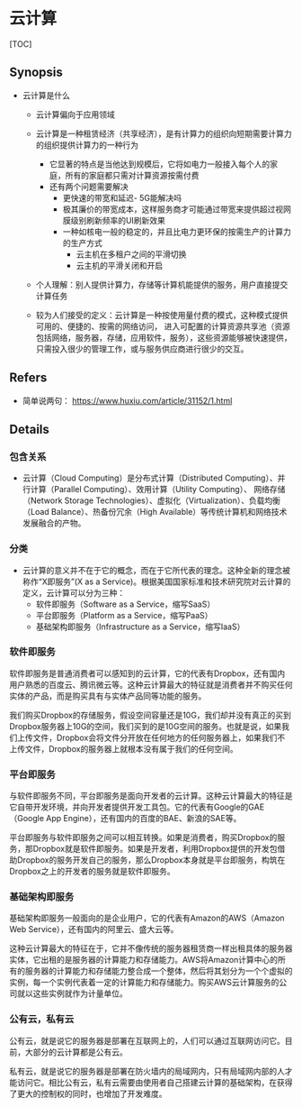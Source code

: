 # 云计算

[TOC]

## Synopsis

- 云计算是什么

  - 云计算偏向于应用领域


  - 云计算是一种租赁经济（共享经济），是有计算力的组织向短期需要计算力的组织提供计算力的一种行为
    - 它显著的特点是当他达到规模后，它将如电力一般接入每个人的家庭，所有的家庭都只需对计算资源按需付费
    - 还有两个问题需要解决
      - 更快速的带宽和延迟- 5G能解决吗
      - 极其廉价的带宽成本，这样服务商才可能通过带宽来提供超过视网膜级别刷新频率的UI刷新效果
      - 一种如核电一般的稳定的，并且比电力更环保的按需生产的计算力的生产方式
        - 云主机在多租户之间的平滑切换
        - 云主机的平滑关闭和开启


  - 个人理解：别人提供计算力，存储等计算机能提供的服务，用户直接提交计算任务
  - 较为人们接受的定义：云计算是一种按使用量付费的模式，这种模式提供可用的、便捷的、按需的网络访问， 进入可配置的计算资源共享池（资源包括网络，服务器，存储，应用软件，服务），这些资源能够被快速提供，只需投入很少的管理工作，或与服务供应商进行很少的交互。

## Refers

- 简单说两句： https://www.huxiu.com/article/31152/1.html

## Details

### 包含关系

- 云计算（Cloud Computing）是分布式计算（Distributed Computing）、并行计算（Parallel Computing）、效用计算（Utility Computing）、  网络存储（Network Storage Technologies）、虚拟化（Virtualization）、负载均衡（Load Balance）、热备份冗余（High Available）等传统计算机和网络技术发展融合的产物。

### 分类

- 云计算的意义并不在于它的概念，而在于它所代表的理念。这种全新的理念被称作“X即服务”(X as a Service)。根据美国国家标准和技术研究院对云计算的定义，云计算可以分为三种：
  - 软件即服务（Software as a Service，缩写SaaS）
  - 平台即服务（Platform as a Service，缩写PaaS）
  - 基础架构即服务（Infrastructure as a Service，缩写IaaS）

### 软件即服务

软件即服务是普通消费者可以感知到的云计算，它的代表有Dropbox，还有国内用户熟悉的百度云、腾讯微云等。这种云计算最大的特征就是消费者并不购买任何实体的产品，而是购买具有与实体产品同等功能的服务。

我们购买Dropbox的存储服务，假设空间容量还是10G，我们却并没有真正的买到Dropbox服务器上10G的空间，我们买到的是10G空间的服务。也就是说，如果我们上传文件，Dropbox会将文件分开放在任何地方的任何服务器上，如果我们不上传文件，Dropbox的服务器上就根本没有属于我们的任何空间。

### 平台即服务

与软件即服务不同，平台即服务是面向开发者的云计算。这种云计算最大的特征是它自带开发环境，并向开发者提供开发工具包。它的代表有Google的GAE（Google App Engine），还有国内的百度的BAE、新浪的SAE等。

平台即服务与软件即服务之间可以相互转换。如果是消费者，购买Dropbox的服务，那Dropbox就是软件即服务。如果是开发者，利用Dropbox提供的开发包借助Dropbox的服务开发自己的服务，那么Dropbox本身就是平台即服务，构筑在Dropbox之上的开发者的服务就是软件即服务。

### 基础架构即服务

基础架构即服务一般面向的是企业用户，它的代表有Amazon的AWS（Amazon Web Service），还有国内的阿里云、盛大云等。

这种云计算最大的特征在于，它并不像传统的服务器租赁商一样出租具体的服务器实体，它出租的是服务器的计算能力和存储能力。AWS将Amazon计算中心的所有的服务器的计算能力和存储能力整合成一个整体，然后将其划分为一个个虚拟的实例，每一个实例代表着一定的计算能力和存储能力。购买AWS云计算服务的公司就以这些实例就作为计量单位。

### 公有云，私有云

公有云，就是说它的服务器是部署在互联网上的，人们可以通过互联网访问它。目前，大部分的云计算都是公有云。

私有云，就是说它的服务器是部署在防火墙内的局域网内，只有局域网内部的人才能访问它。相比公有云，私有云需要由使用者自己搭建云计算的基础架构，在获得了更大的控制权的同时，也增加了开发难度。
